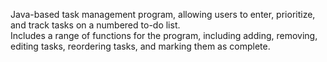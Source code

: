 Java-based task management program, allowing users to enter, prioritize, and track tasks on a numbered to-do list.  
Includes a range of functions for the program, including adding, removing, editing tasks, reordering tasks, and marking them as complete. 
